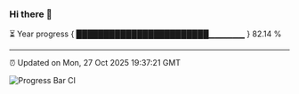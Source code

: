 ### Hi there 👋

⏳ Year progress { ████████████████████████▁▁▁▁▁▁ } 82.14 %

---

⏰ Updated on Mon, 27 Oct 2025 19:37:21 GMT

![Progress Bar CI](https://github.com/IshwaranRudhara/GIT-ACTION/workflows/Progress%20Bar%20CI/badge.svg)
